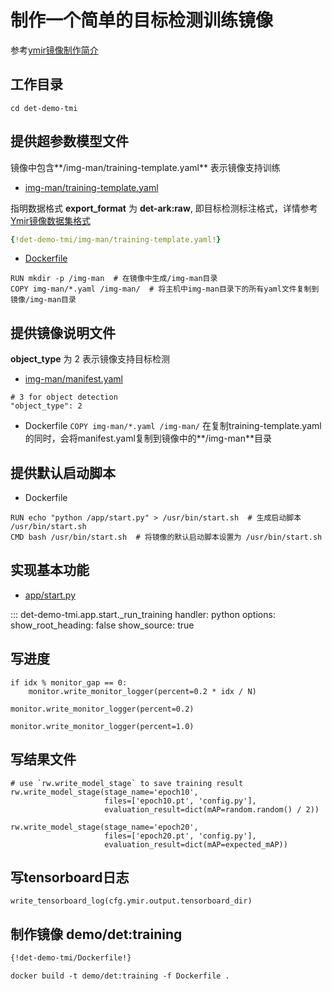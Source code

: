 # 制作一个简单的目标检测训练镜像

参考[ymir镜像制作简介](../overview/ymir-executor.md)

## 工作目录
```
cd det-demo-tmi
```

## 提供超参数模型文件

镜像中包含**/img-man/training-template.yaml** 表示镜像支持训练

- [img-man/training-template.yaml](https://github.com/modelai/ymir-executor-fork/tree/ymir-dev/det-demo-tmi/img-man/training-template.yaml)

指明数据格式 **export_format** 为 **det-ark:raw**, 即目标检测标注格式，详情参考[Ymir镜像数据集格式](../overview/dataset-format.md)

```yaml
{!det-demo-tmi/img-man/training-template.yaml!}
```

- [Dockerfile](https://github.com/modelai/ymir-executor-fork/tree/ymir-dev/det-demo-tmi/Dockerfile)

```
RUN mkdir -p /img-man  # 在镜像中生成/img-man目录
COPY img-man/*.yaml /img-man/  # 将主机中img-man目录下的所有yaml文件复制到镜像/img-man目录
```

## 提供镜像说明文件

**object_type** 为 2 表示镜像支持目标检测

- [img-man/manifest.yaml](https://github.com/modelai/ymir-executor-fork/tree/ymir-dev/det-demo-tmi/img-man/manifest.yaml)
```
# 3 for object detection
"object_type": 2
```

- Dockerfile
`COPY img-man/*.yaml /img-man/` 在复制training-template.yaml的同时，会将manifest.yaml复制到镜像中的**/img-man**目录

## 提供默认启动脚本

- Dockerfile
```
RUN echo "python /app/start.py" > /usr/bin/start.sh  # 生成启动脚本 /usr/bin/start.sh
CMD bash /usr/bin/start.sh  # 将镜像的默认启动脚本设置为 /usr/bin/start.sh
```

## 实现基本功能

- [app/start.py](https://github.com/modelai/ymir-executor-fork/tree/ymir-dev/det-demo-tmi/app/start.py)

::: det-demo-tmi.app.start._run_training
    handler: python
    options:
      show_root_heading: false
      show_source: true

## 写进度

```
if idx % monitor_gap == 0:
    monitor.write_monitor_logger(percent=0.2 * idx / N)

monitor.write_monitor_logger(percent=0.2)

monitor.write_monitor_logger(percent=1.0)
```

## 写结果文件

```
# use `rw.write_model_stage` to save training result
rw.write_model_stage(stage_name='epoch10',
                     files=['epoch10.pt', 'config.py'],
                     evaluation_result=dict(mAP=random.random() / 2))

rw.write_model_stage(stage_name='epoch20',
                     files=['epoch20.pt', 'config.py'],
                     evaluation_result=dict(mAP=expected_mAP))
```

## 写tensorboard日志

```
write_tensorboard_log(cfg.ymir.output.tensorboard_dir)
```

## 制作镜像 demo/det:training

```dockerfile
{!det-demo-tmi/Dockerfile!}
```

```
docker build -t demo/det:training -f Dockerfile .
```
